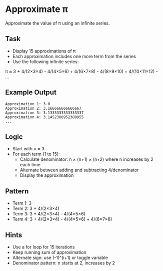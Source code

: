 # Approximate π

Approximate the value of π using an infinite series.

## Task
- Display 15 approximations of π
- Each approximation includes one more term from the series
- Use the following infinite series:

π ≈ 3 + 4/(2×3×4) - 4/(4×5×6) + 4/(6×7×8) - 4/(8×9×10) + 4/(10×11×12) - ...

## Example Output
```
Approximation 1: 3.0
Approximation 2: 3.166666666666667
Approximation 3: 3.1333333333333337
Approximation 4: 3.1452380952380955
...
```

## Logic
- Start with π ≈ 3
- For each term (1 to 15):
  - Calculate denominator: n × (n+1) × (n+2) where n increases by 2 each time
  - Alternate between adding and subtracting 4/denominator
  - Display the approximation

## Pattern
- Term 1: 3
- Term 2: 3 + 4/(2×3×4)
- Term 3: 3 + 4/(2×3×4) - 4/(4×5×6)
- Term 4: 3 + 4/(2×3×4) - 4/(4×5×6) + 4/(6×7×8)

## Hints
- Use a for loop for 15 iterations
- Keep running sum of approximation
- Alternate sign: use (-1)^(i+1) or toggle variable
- Denominator pattern: n starts at 2, increases by 2
